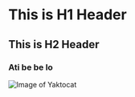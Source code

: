 # This is H1 Header
## This is H2 Header
### Ati be be lo
![Image of Yaktocat](https://octodex.github.com/images/yaktocat.png)
